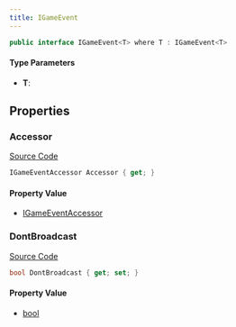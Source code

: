```yaml
---
title: IGameEvent
---
```


```csharp
public interface IGameEvent<T> where T : IGameEvent<T>
```

#### Type Parameters

- **T**: 

## Properties

### Accessor

[Source Code](https://github.com/swiftly-solution/swiftlys2/blob/beta/managed/src/SwiftlyS2.Shared/Modules/GameEvents/IGameEvent.cs#L5)

```csharp
IGameEventAccessor Accessor { get; }
```

#### Property Value

- [IGameEventAccessor](/docs/api/shared/gameevents/igameeventaccessor)

### DontBroadcast

[Source Code](https://github.com/swiftly-solution/swiftlys2/blob/beta/managed/src/SwiftlyS2.Shared/Modules/GameEvents/IGameEvent.cs#L14)

```csharp
bool DontBroadcast { get; set; }
```

#### Property Value

- [bool](https://learn.microsoft.com/dotnet/api/system.boolean)

